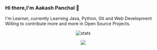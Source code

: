 ### Hi there,I'm Aakash Panchal 👋

I'm Learner, currently Learning Java, Python, Git and Web Development 
Willing to contribute more and more in Open Source Projects.


<p align="center"> <img src="https://github-readme-stats.vercel.app/api?username=Aakash-Panchal&bg_color=30,e96443,904e95&title_color=fff&text_color=fff" alt="stats"/><br></p>
<p align="center"> <img src="https://github-readme-streak-stats.herokuapp.com/?user=Aakash-Panchal&theme=dark"/></p>
